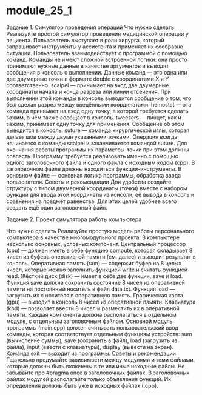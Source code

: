 # module_25_1
Задание 1. Симулятор проведения операций
Что нужно сделать
Реализуйте простой симулятор проведения медицинской операции у пациента. Пользователь выступает в роли хирурга, который запрашивает инструменты у ассистента и применяет их сообразно ситуации.
Пользователь взаимодействует с программой с помощью команд. Команды не имеют сложной встроенной логики: они просто принимают нужные данные в качестве аргументов и выводят сообщения в консоль о выполнении. Данные команд — это одна или две двумерные точки в формате double с координатами X и Y соответственно.
scalpel — принимает на вход две двумерные координаты начала и конца разреза или линии отсечения. При выполнении этой команды в консоль выводится сообщение о том, что был сделан разрез между введёнными координатами. 
hemostat — эта команда принимает на вход одну точку, в которой требуется сделать зажим, о чём также сообщает в консоль.
tweezers — пинцет, как и зажим, принимает одну точку для применения. Сообщение об этом выводится в консоль.
suture — команда хирургической иглы, которая делает шов между двумя указанными точками.
Операция всегда начинается с команды scalpel и заканчивается командой suture. Для окончания работы программы их параметры-точки при этом должны совпасть.
Программу требуется реализовать именно с помощью одного заголовочного файла и одного файла с исходным кодом (cpp). В заголовочном файле должны находиться функции-инструменты. В основном файле — основная логика программы, обработка ввода пользователя.
Советы и рекомендации
Для удобства создайте структуру с типом двумерной координаты (точки) вместе с набором функций для ввода этой координаты из консоли, её вывода в консоль и сравнения на предмет равенства. Для этих целей удобнее всего создать ещё один заголовочный файл.



Задание 2. Проект симулятора работы компьютера

Что нужно сделать
Реализуйте простую модель работы персонального компьютера в качестве многомодульного проекта. В компьютере несколько основных, условных компонент.
Центральный процессор (cpu) — должен иметь в себе функцию compute, которая складывает 8 чисел из буфера оперативной памяти (см. далее) и выводит результат в консоль.
Оперативная память (ram) — содержит буфер на 8 целых чисел, которые можно заполнить функцией write и считать функцией read.
Жёсткий диск (disk) — имеет в себе две функции, save и load. Функция save должна сохранить состояние 8 чисел из оперативной памяти на постоянный носитель в файл data.txt. Функция load — загрузить их с носителя в оперативную память.
Графическая карта (gpu) — выводит в консоль 8 чисел из оперативной памяти.
Клавиатура (kbd) — позволяет ввести 8 чисел и разместить их в оперативной памяти.
Каждая компонента должна располагаться в отдельном модуле, с отдельным заголовочным файлом. Основной модуль программы (main.cpp) должен считывать пользовательский ввод команды, которая соответствует отдельным функциям устройств: sum (вычисление суммы), save (сохранить в файл), load (загрузить из файла), input (ввести с клавиатуры), display (вывести на экран). Команда exit — выходит из программы.
Советы и рекомендации
Тщательно продумайте зависимости между модулями и теми файлами, которые должны быть включены в те или иные исходные файлы. Не забывайте про #pragma once в заголовочных файлах.
В заголовочных файлах модулей располагайте только объявления функций. Их определения должны быть уже в исходных файлах (.cpp).


